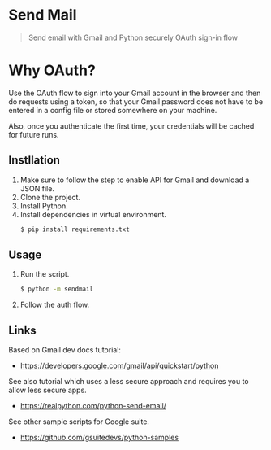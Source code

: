 # Send Mail
> Send email with Gmail and Python securely OAuth sign-in flow


# Why OAuth?

Use the OAuth flow to sign into your Gmail account in the browser and then do requests using a token, so that your Gmail password does not have to be entered in a config file or stored somewhere on your machine. 

Also, once you authenticate the first time, your credentials will be cached for future runs.

## Instllation

1. Make sure to follow the step to enable API for Gmail and download a JSON file.
1. Clone the project.
1. Install Python.
1. Install dependencies in virtual environment.
    ```sh
    $ pip install requirements.txt
    ```

## Usage

1. Run the script.
    ```sh
    $ python -m sendmail
    ```
1. Follow the auth flow.

## Links

Based on Gmail dev docs tutorial:

- https://developers.google.com/gmail/api/quickstart/python

See also tutorial which uses a less secure approach and requires you to allow less secure apps.

- https://realpython.com/python-send-email/

See other sample scripts for Google suite.

- https://github.com/gsuitedevs/python-samples
